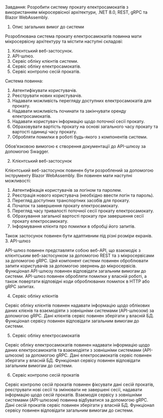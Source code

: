 Завдання: Розробити систему прокату електросамокатів  з використанням мікросервісної архітектури, .NET 8.0, REST, gRPC та Blazor WebAssembly.

1. Опис загальних вимог до системи

Розроблювана система прокату електросамокатів повинна мати мікросервісну архітектуру та містити наступні складові:
1.	Клієнтський веб-застосунок.
2.	API-шлюз.
3.	Сервіс обліку клієнтів системи.
4.	Сервіс обліку електросамокатів.
5.	Сервіс контролю сесій прокатів.

Система повинна:
1.	Автентифікувати користувачів.
2.	Реєструвати нових користувачів.
3.	Надавати можливість перегляду доступних електросамокатів для прокату.
4.	Надавати можливість починати та закінчувати оренду електросамокатів.
5.	Надавати користувач інформацію щодо поточної сесії прокату.
6.	Обраховувати вартість прокату на основі загального часу прокату та вартості одиниці часу прокату.
7.	Обробляти помилки в роботі будь-якого з компонентів системи.

Обов’язковою вимогою є створення документації до API-шлюзу за допомогою Swagger.

2. Клієнтський веб-застосунок

Клієнтський веб-застосунок повинен бути розроблений за допомогою інструменту Blazor WebAssembly.
Він повинен мати наступні можливості:
1.	Автентифікація користувачів за логіном та паролем.
2.	Реєстрація нового користувача (необхідно ввести логін та пароль).
3.	Перегляд доступних транспортних засобів для прокату.
4.	Початок та завершення прокату електросамокату.
5.	Перегляд часу тривалості поточної сесії прокату електросамокату.
6.	Обрахування загальної вартості прокату при завершення сесії прокату електросамокату.
7.	Інформування клієнта про помилки в обробці його запитів.

Також застосунок повинен бути адаптивним під різні розміри екранів.
 
3. API-шлюз

API-шлюз повинен представляти собою веб-API, що взаємодіє з клієнтським веб-застосунком за допомогою REST та з мікросервісами за допомогою gRPC.
Цей компонент системи повинен оброблювати запити користувачів за допомогою звернень до мікросервісів.
Функціонал API-шлюзу повинен відповідати загальним вимогам до системи.
API-шлюз повинен обробляти помилки у власній роботі, а також повертати відповідні коди оброблюваних помилок в HTTP або gRPC запитах.

4. Сервіс обліку клієнтів

Сервіс обліку клієнтів повинен надавати інформацію щодо облікових даних клієнів та взаємодіяти з зовнішніми системами (API-шлюзом) за допомогою gRPC.
Дані клієнтів сервіс повинен зберігати у власній БД.
Функціонал сервісу повинен відповідати загальним вимогам до системи.

5. Сервіс обліку електросамокатів

Сервіс обліку електросамокатів повинен надавати інформацію щодо даних електросамокатів та взаємодіяти з зовнішніми системами (API-шлюзом) за допомогою gRPC.
Дані електросамокатів сервіс повинен зберігати у власній БД.
Функціонал сервісу повинен відповідати загальним вимогам до системи.

6. Сервіс контролю сесій прокатів

Сервіс контролю сесій прокатів повинен фіксувати дані сесій прокатів, реєструвати нові сесії та змінювати не завершені сесії, надавати інформацію щодо сесій прокатів. 
Взаємодія сервісу з зовнішніми системами (API-шлюзом) повинна відбуватися за допомогою gRPC.
Дані сесій прокатів сервіс повинен зберігати у власній БД.
Функціонал сервісу повинен відповідати загальним вимогам до системи.
